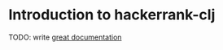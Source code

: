 # Introduction to hackerrank-clj

TODO: write [great documentation](http://jacobian.org/writing/what-to-write/)

